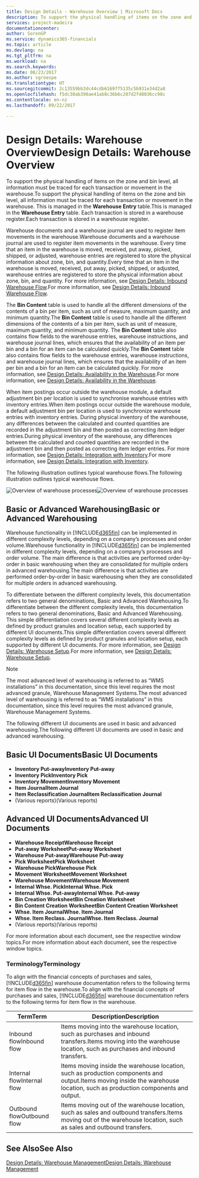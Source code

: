 ```yaml
---
title: Design Details - Warehouse Overview | Microsoft Docs
description: To support the physical handling of items on the zone and bin level, all information must be traced for each transaction or movement in the warehouse. This is managed in the **Warehouse Entry** table. Each transaction is stored in a warehouse register.
services: project-madeira
documentationcenter: 
author: SorenGP
ms.service: dynamics365-financials
ms.topic: article
ms.devlang: na
ms.tgt_pltfrm: na
ms.workload: na
ms.search.keywords: 
ms.date: 08/23/2017
ms.author: sgroespe
ms.translationtype: HT
ms.sourcegitcommit: 2c13559bb3dc44cdb61697f5135c5b931e34d2a8
ms.openlocfilehash: f5dc30ab398ae41ab8c36b6c207d2f48036cc98c
ms.contentlocale: en-nz
ms.lasthandoff: 09/22/2017

---
```

# <a name="design-details-warehouse-overview"></a><span data-ttu-id="4debb-105">Design Details: Warehouse Overview</span><span class="sxs-lookup"><span data-stu-id="4debb-105">Design Details: Warehouse Overview</span></span>
<span data-ttu-id="4debb-106">To support the physical handling of items on the zone and bin level, all information must be traced for each transaction or movement in the warehouse.</span><span class="sxs-lookup"><span data-stu-id="4debb-106">To support the physical handling of items on the zone and bin level, all information must be traced for each transaction or movement in the warehouse.</span></span> <span data-ttu-id="4debb-107">This is managed in the **Warehouse Entry** table.</span><span class="sxs-lookup"><span data-stu-id="4debb-107">This is managed in the **Warehouse Entry** table.</span></span> <span data-ttu-id="4debb-108">Each transaction is stored in a warehouse register.</span><span class="sxs-lookup"><span data-stu-id="4debb-108">Each transaction is stored in a warehouse register.</span></span>  

<span data-ttu-id="4debb-109">Warehouse documents and a warehouse journal are used to register item movements in the warehouse.</span><span class="sxs-lookup"><span data-stu-id="4debb-109">Warehouse documents and a warehouse journal are used to register item movements in the warehouse.</span></span> <span data-ttu-id="4debb-110">Every time that an item in the warehouse is moved, received, put away, picked, shipped, or adjusted, warehouse entries are registered to store the physical information about zone, bin, and quantity.</span><span class="sxs-lookup"><span data-stu-id="4debb-110">Every time that an item in the warehouse is moved, received, put away, picked, shipped, or adjusted, warehouse entries are registered to store the physical information about zone, bin, and quantity.</span></span> <span data-ttu-id="4debb-111">For more information, see [Design Details: Inbound Warehouse Flow](design-details-outbound-warehouse-flow.md).</span><span class="sxs-lookup"><span data-stu-id="4debb-111">For more information, see [Design Details: Inbound Warehouse Flow](design-details-outbound-warehouse-flow.md).</span></span>  

<span data-ttu-id="4debb-112">The **Bin Content** table is used to handle all the different dimensions of the contents of a bin per item, such as unit of measure, maximum quantity, and minimum quantity.</span><span class="sxs-lookup"><span data-stu-id="4debb-112">The **Bin Content** table is used to handle all the different dimensions of the contents of a bin per item, such as unit of measure, maximum quantity, and minimum quantity.</span></span> <span data-ttu-id="4debb-113">The **Bin Content** table also contains flow fields to the warehouse entries, warehouse instructions, and warehouse journal lines, which ensures that the availability of an item per bin and a bin for an item can be calculated quickly.</span><span class="sxs-lookup"><span data-stu-id="4debb-113">The **Bin Content** table also contains flow fields to the warehouse entries, warehouse instructions, and warehouse journal lines, which ensures that the availability of an item per bin and a bin for an item can be calculated quickly.</span></span> <span data-ttu-id="4debb-114">For more information, see [Design Details: Availability in the Warehouse](design-details-availability-in-the-warehouse.md).</span><span class="sxs-lookup"><span data-stu-id="4debb-114">For more information, see [Design Details: Availability in the Warehouse](design-details-availability-in-the-warehouse.md).</span></span>  

<span data-ttu-id="4debb-115">When item postings occur outside the warehouse module, a default adjustment bin per location is used to synchronise warehouse entries with inventory entries.</span><span class="sxs-lookup"><span data-stu-id="4debb-115">When item postings occur outside the warehouse module, a default adjustment bin per location is used to synchronize warehouse entries with inventory entries.</span></span> <span data-ttu-id="4debb-116">During physical inventory of the warehouse, any differences between the calculated and counted quantities are recorded in the adjustment bin and then posted as correcting item ledger entries.</span><span class="sxs-lookup"><span data-stu-id="4debb-116">During physical inventory of the warehouse, any differences between the calculated and counted quantities are recorded in the adjustment bin and then posted as correcting item ledger entries.</span></span> <span data-ttu-id="4debb-117">For more information, see [Design Details: Integration with Inventory](design-details-integration-with-inventory.md).</span><span class="sxs-lookup"><span data-stu-id="4debb-117">For more information, see [Design Details: Integration with Inventory](design-details-integration-with-inventory.md).</span></span>  

<span data-ttu-id="4debb-118">The following illustration outlines typical warehouse flows.</span><span class="sxs-lookup"><span data-stu-id="4debb-118">The following illustration outlines typical warehouse flows.</span></span>  

<span data-ttu-id="4debb-119">![Overview of warehouse processes](media/design_details_warehouse_management_overview.png "design_details_warehouse_management_overview")</span><span class="sxs-lookup"><span data-stu-id="4debb-119">![Overview of warehouse processes](media/design_details_warehouse_management_overview.png "design_details_warehouse_management_overview")</span></span>  

## <a name="basic-or-advanced-warehousing"></a><span data-ttu-id="4debb-120">Basic or Advanced Warehousing</span><span class="sxs-lookup"><span data-stu-id="4debb-120">Basic or Advanced Warehousing</span></span>  
<span data-ttu-id="4debb-121">Warehouse functionality in [!INCLUDE[d365fin](includes/d365fin_md.md)] can be implemented in different complexity levels, depending on a company’s processes and order volume.</span><span class="sxs-lookup"><span data-stu-id="4debb-121">Warehouse functionality in [!INCLUDE[d365fin](includes/d365fin_md.md)] can be implemented in different complexity levels, depending on a company’s processes and order volume.</span></span> <span data-ttu-id="4debb-122">The main difference is that activities are performed order-by-order in basic warehousing when they are consolidated for multiple orders in advanced warehousing.</span><span class="sxs-lookup"><span data-stu-id="4debb-122">The main difference is that activities are performed order-by-order in basic warehousing when they are consolidated for multiple orders in advanced warehousing.</span></span>  

 <span data-ttu-id="4debb-123">To differentiate between the different complexity levels, this documentation refers to two general denominations, Basic and Advanced Warehousing.</span><span class="sxs-lookup"><span data-stu-id="4debb-123">To differentiate between the different complexity levels, this documentation refers to two general denominations, Basic and Advanced Warehousing.</span></span> <span data-ttu-id="4debb-124">This simple differentiation covers several different complexity levels as defined by product granules and location setup, each supported by different UI documents.</span><span class="sxs-lookup"><span data-stu-id="4debb-124">This simple differentiation covers several different complexity levels as defined by product granules and location setup, each supported by different UI documents.</span></span> <span data-ttu-id="4debb-125">For more information, see [Design Details: Warehouse Setup](design-details-warehouse-setup.md).</span><span class="sxs-lookup"><span data-stu-id="4debb-125">For more information, see [Design Details: Warehouse Setup](design-details-warehouse-setup.md).</span></span>  

> [!NOTE]  
>  <span data-ttu-id="4debb-126">The most advanced level of warehousing is referred to as “WMS installations” in this documentation, since this level requires the most advanced granule, Warehouse Management Systems.</span><span class="sxs-lookup"><span data-stu-id="4debb-126">The most advanced level of warehousing is referred to as “WMS installations” in this documentation, since this level requires the most advanced granule, Warehouse Management Systems.</span></span>  

 <span data-ttu-id="4debb-127">The following different UI documents are used in basic and advanced warehousing.</span><span class="sxs-lookup"><span data-stu-id="4debb-127">The following different UI documents are used in basic and advanced warehousing.</span></span>  

## <a name="basic-ui-documents"></a><span data-ttu-id="4debb-128">Basic UI Documents</span><span class="sxs-lookup"><span data-stu-id="4debb-128">Basic UI Documents</span></span>  

-   <span data-ttu-id="4debb-129">**Inventory Put-away**</span><span class="sxs-lookup"><span data-stu-id="4debb-129">**Inventory Put-away**</span></span>  
-   <span data-ttu-id="4debb-130">**Inventory Pick**</span><span class="sxs-lookup"><span data-stu-id="4debb-130">**Inventory Pick**</span></span>  
-   <span data-ttu-id="4debb-131">**Inventory Movement**</span><span class="sxs-lookup"><span data-stu-id="4debb-131">**Inventory Movement**</span></span>  
-   <span data-ttu-id="4debb-132">**Item Journal**</span><span class="sxs-lookup"><span data-stu-id="4debb-132">**Item Journal**</span></span>  
-   <span data-ttu-id="4debb-133">**Item Reclassification Journal**</span><span class="sxs-lookup"><span data-stu-id="4debb-133">**Item Reclassification Journal**</span></span>  
-   <span data-ttu-id="4debb-134">(Various reports)</span><span class="sxs-lookup"><span data-stu-id="4debb-134">(Various reports)</span></span>  

## <a name="advanced-ui-documents"></a><span data-ttu-id="4debb-135">Advanced UI Documents</span><span class="sxs-lookup"><span data-stu-id="4debb-135">Advanced UI Documents</span></span>  

-   <span data-ttu-id="4debb-136">**Warehouse Receipt**</span><span class="sxs-lookup"><span data-stu-id="4debb-136">**Warehouse Receipt**</span></span>  
-   <span data-ttu-id="4debb-137">**Put-away Worksheet**</span><span class="sxs-lookup"><span data-stu-id="4debb-137">**Put-away Worksheet**</span></span>  
-   <span data-ttu-id="4debb-138">**Warehouse Put-away**</span><span class="sxs-lookup"><span data-stu-id="4debb-138">**Warehouse Put-away**</span></span>  
-   <span data-ttu-id="4debb-139">**Pick Worksheet**</span><span class="sxs-lookup"><span data-stu-id="4debb-139">**Pick Worksheet**</span></span>  
-   <span data-ttu-id="4debb-140">**Warehouse Pick**</span><span class="sxs-lookup"><span data-stu-id="4debb-140">**Warehouse Pick**</span></span>  
-   <span data-ttu-id="4debb-141">**Movement Worksheet**</span><span class="sxs-lookup"><span data-stu-id="4debb-141">**Movement Worksheet**</span></span>  
-   <span data-ttu-id="4debb-142">**Warehouse Movement**</span><span class="sxs-lookup"><span data-stu-id="4debb-142">**Warehouse Movement**</span></span>  
-   <span data-ttu-id="4debb-143">**Internal Whse. Pick**</span><span class="sxs-lookup"><span data-stu-id="4debb-143">**Internal Whse. Pick**</span></span>  
-   <span data-ttu-id="4debb-144">**Internal Whse. Put-away**</span><span class="sxs-lookup"><span data-stu-id="4debb-144">**Internal Whse. Put-away**</span></span>  
-   <span data-ttu-id="4debb-145">**Bin Creation Worksheet**</span><span class="sxs-lookup"><span data-stu-id="4debb-145">**Bin Creation Worksheet**</span></span>  
-   <span data-ttu-id="4debb-146">**Bin Content Creation Worksheet**</span><span class="sxs-lookup"><span data-stu-id="4debb-146">**Bin Content Creation Worksheet**</span></span>  
-   <span data-ttu-id="4debb-147">**Whse. Item Journal**</span><span class="sxs-lookup"><span data-stu-id="4debb-147">**Whse. Item Journal**</span></span>  
-   <span data-ttu-id="4debb-148">**Whse. Item Reclass. Journal**</span><span class="sxs-lookup"><span data-stu-id="4debb-148">**Whse. Item Reclass. Journal**</span></span>  
-   <span data-ttu-id="4debb-149">(Various reports)</span><span class="sxs-lookup"><span data-stu-id="4debb-149">(Various reports)</span></span>  

<span data-ttu-id="4debb-150">For more information about each document, see the respective window topics.</span><span class="sxs-lookup"><span data-stu-id="4debb-150">For more information about each document, see the respective window topics.</span></span>  

### <a name="terminology"></a><span data-ttu-id="4debb-151">Terminology</span><span class="sxs-lookup"><span data-stu-id="4debb-151">Terminology</span></span>  
<span data-ttu-id="4debb-152">To align with the financial concepts of purchases and sales, [!INCLUDE[d365fin](includes/d365fin_md.md)] warehouse documentation refers to the following terms for item flow in the warehouse.</span><span class="sxs-lookup"><span data-stu-id="4debb-152">To align with the financial concepts of purchases and sales, [!INCLUDE[d365fin](includes/d365fin_md.md)] warehouse documentation refers to the following terms for item flow in the warehouse.</span></span>  

|<span data-ttu-id="4debb-153">Term</span><span class="sxs-lookup"><span data-stu-id="4debb-153">Term</span></span>|<span data-ttu-id="4debb-154">Description</span><span class="sxs-lookup"><span data-stu-id="4debb-154">Description</span></span>|  
|----------|---------------------------------------|  
|<span data-ttu-id="4debb-155">Inbound flow</span><span class="sxs-lookup"><span data-stu-id="4debb-155">Inbound flow</span></span>|<span data-ttu-id="4debb-156">Items moving into the warehouse location, such as purchases and inbound transfers.</span><span class="sxs-lookup"><span data-stu-id="4debb-156">Items moving into the warehouse location, such as purchases and inbound transfers.</span></span>|  
|<span data-ttu-id="4debb-157">Internal flow</span><span class="sxs-lookup"><span data-stu-id="4debb-157">Internal flow</span></span>|<span data-ttu-id="4debb-158">Items moving inside the warehouse location, such as production components and output.</span><span class="sxs-lookup"><span data-stu-id="4debb-158">Items moving inside the warehouse location, such as production components and output.</span></span>|  
|<span data-ttu-id="4debb-159">Outbound flow</span><span class="sxs-lookup"><span data-stu-id="4debb-159">Outbound flow</span></span>|<span data-ttu-id="4debb-160">Items moving out of the warehouse location, such as sales and outbound transfers.</span><span class="sxs-lookup"><span data-stu-id="4debb-160">Items moving out of the warehouse location, such as sales and outbound transfers.</span></span>|  

## <a name="see-also"></a><span data-ttu-id="4debb-161">See Also</span><span class="sxs-lookup"><span data-stu-id="4debb-161">See Also</span></span>  
 [<span data-ttu-id="4debb-162">Design Details: Warehouse Management</span><span class="sxs-lookup"><span data-stu-id="4debb-162">Design Details: Warehouse Management</span></span>](design-details-warehouse-management.md)

